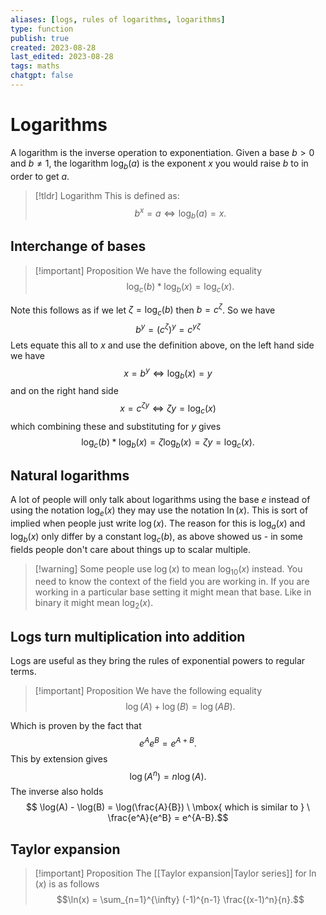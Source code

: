 ```yaml
---
aliases: [logs, rules of logarithms, logarithms]
type: function
publish: true
created: 2023-08-28
last_edited: 2023-08-28
tags: maths
chatgpt: false
---
```

# Logarithms

A logarithm is the inverse operation to exponentiation. Given a base $b > 0$ and $b \not = 1$, the logarithm $\log_b(a)$ is the exponent $x$ you would raise $b$ to in order to get $a$. 

> [!tldr] Logarithm
> This is defined as:
> $$ b^x = a \iff \log_b(a) = x.$$
## Interchange of bases

>[!important] Proposition
> We have the following equality
> $$\log_c(b) \ast \log_b(x) = \log_c(x).$$

Note this follows as if we let $\zeta = \log_c(b)$ then $b = c^\zeta$. So we have
$$b^y = (c^\zeta)^y = c^{y\zeta}$$
Lets equate this all to $x$ and use the definition above, on the left hand side we have
$$x = b^y \iff \log_b(x) = y$$
and on the right hand side
$$x = c^{\zeta y} \iff \zeta y = \log_c(x)$$
which combining these and substituting for $y$ gives
$$\log_c(b) \ast \log_b(x) = \zeta \log_b(x) = \zeta y = \log_c(x).$$
## Natural logarithms

A lot of people will only talk about logarithms using the base $e$ instead of using the notation $\log_e(x)$ they may use the notation $\ln(x)$. This is sort of implied when people just write $\log(x)$. The reason for this is $\log_a(x)$ and $\log_b(x)$ only differ by a constant $\log_c(b)$, as above showed us - in some fields people don't care about things up to scalar multiple. 

>[!warning] Some people use $\log(x)$ to mean $\log_{10}(x)$ instead.
>You need to know the context of the field you are working in. If you are working in a particular base setting it might mean that base. Like in binary it might mean $\log_2(x)$.

## Logs turn multiplication into addition

Logs are useful as they bring the rules of exponential powers to regular terms. 

>[!important] Proposition
> We have the following equality
> $$\log(A) + \log(B) = \log(AB).$$

Which is proven by the fact that 
$$e^Ae^B = e^{A+B}.$$
This by extension gives
$$\log(A^n) = n\log(A).$$
The inverse also holds
$$ \log(A) - \log(B) = \log(\frac{A}{B}) \ \mbox{ which is similar to } \ \frac{e^A}{e^B} = e^{A-B}.$$
## Taylor expansion

> [!important] Proposition
> The [[Taylor expansion|Taylor series]] for $\ln(x)$ is as follows
> $$\ln(x) = \sum_{n=1}^{\infty} (-1)^{n-1} \frac{(x-1)^n}{n}.$$
